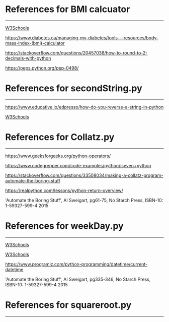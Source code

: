 # References for BMI calcuator
---
[W3Schools](https://www.w3schools.com/python/python_numbers.asp)

https://www.diabetes.ca/managing-my-diabetes/tools---resources/body-mass-index-(bmi)-calculator

https://stackoverflow.com/questions/20457038/how-to-round-to-2-decimals-with-python

https://peps.python.org/pep-0498/

# References for secondString.py 
---

https://www.educative.io/edpresso/how-do-you-reverse-a-string-in-python 

[W3Schools](https://www.w3schools.com/python/python_strings_slicing.asp)


# References for Collatz.py 
--- 

https://www.geeksforgeeks.org/python-operators/

https://www.codegrepper.com/code-examples/python/iseven+python

https://stackoverflow.com/questions/33508034/making-a-collatz-program-automate-the-boring-stuff

https://realpython.com/lessons/python-return-overview/

'Automate the Boring Stuff', Al Sweigart, pg61-75, No Starch Press, ISBN-10: 1-59327-599-4 2015

# References for weekDay.py
---

[W3Schools](https://www.w3schools.com/python/trypython.asp?filename=demo_datetime2)

[W3Schools](https://www.w3schools.com/python/python_datetime.asp)

https://www.programiz.com/python-programming/datetime/current-datetime 

'Automate the Boring Stuff', Al Sweigart, pg335-346, No Starch Press, ISBN-10: 1-59327-599-4 2015


# References for squareroot.py 
---


